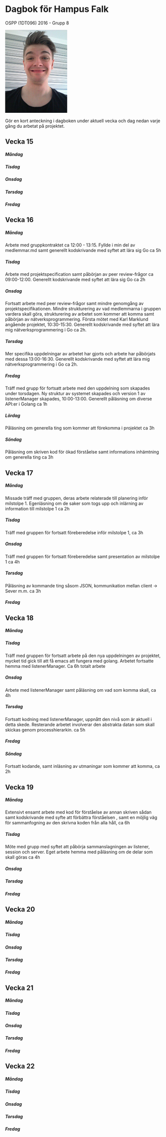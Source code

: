 # Dagbok för Hampus Falk

OSPP (1DT096) 2016 - Grupp 8


<img src="../images/hampus.jpg" width="200">


Gör en kort anteckning i dagboken under aktuell vecka och dag nedan
varje gång du arbetat på projektet.

## Vecka 15

##### Måndag

##### Tisdag

##### Onsdag

##### Torsdag

##### Fredag


## Vecka 16

##### Måndag
Arbete med gruppkontraktet ca 12:00 - 13:15. Fyllde i min del av medlemmar.md samt generellt kodskrivande med syftet att lära sig Go ca 5h

##### Tisdag
Arbete med projektspecification samt påbörjan av peer review-frågor ca 09:00-12:00. Generellt kodskrivande med syftet att lära sig Go ca 2h

##### Onsdag
Fortsatt arbete med peer review-frågor samt mindre genomgång av projektspecifikationen. Mindre strukturering av vad medlemmarna i gruppen vardera skall göra, strukturering av arbetet som kommer att komma samt påbörjan av nätverksprogrammering. Första mötet med Karl Marklund angående projektet, 10:30-15:30. Generellt kodskrivande med syftet att lära mig nätverksprogrammering i Go ca 2h.

##### Torsdag
Mer specifika uppdelningar av arbetet har gjorts och arbete har påbörjats med dessa 13:00-16:30. Generellt kodskrivande med syftet att lära mig nätverksprogrammering i Go ca 2h.

##### Fredag
Träff med grupp för fortsatt arbete med den uppdelning som skapades under torsdagen. Ny struktur av systemet skapades och version 1 av listenerManager skapades, 10:00-13:00. Generellt påläsning om diverse API:er i Golang ca 1h

##### Lördag
Påläsning om generella ting som kommer att förekomma i projektet ca 3h

##### Söndag
Påläsning om skriven kod för ökad förståelse samt informations inhämtning om generella ting ca 3h

## Vecka 17

##### Måndag
Missade träff med gruppen, deras arbete relaterade till planering inför milstolpe 1. Egenläsning om de saker som togs upp och inlärning av information till milstolpe 1 ca 2h

##### Tisdag
Träff med gruppen för fortsatt föreberedelse inför milstolpe 1, ca 3h

##### Onsdag
Träff med gruppen för fortsatt föreberedelse samt presentation av milstolpe 1 ca 4h

##### Torsdag
Påläsning av kommande ting såsom JSON, kommunikation mellan client -> Sever m.m. ca 3h

##### Fredag

## Vecka 18

##### Måndag

##### Tisdag
Träff med gruppen för fortsatt arbete på den nya uppdelningen av projektet, mycket tid gick till att få emacs att fungera med golang. Arbetet fortsatte hemma med listenerManager. Ca 6h totalt arbete
##### Onsdag
Arbete med listenerManager samt påläsning om vad som komma skall, ca 4h

##### Torsdag
Fortsatt kodning med listenerManager, uppnått den nivå som är aktuell i detta skede. Resterande arbetet involverar den abstrakta datan som skall skickas genom processhierarkin. ca 5h

##### Fredag

##### Söndag
Fortsatt kodande, samt inläsning av utmaningar som kommer att komma, ca 2h

## Vecka 19

##### Måndag
Extensivt ensamt arbete med kod för förståelse av annan skriven sådan samt kodskrivande med syfte att förbättra förståelsen , samt en möjlig väg för sammanfogning av den skrivna koden från alla håll, ca 6h

##### Tisdag
Möte med grupp med syftet att påbörja sammanslagningen av listener, session och server. Eget arbete hemma med påläsning om de delar som skall göras ca 4h

##### Onsdag

##### Torsdag

##### Fredag

## Vecka 20

##### Måndag

##### Tisdag

##### Onsdag

##### Torsdag

##### Fredag

## Vecka 21

##### Måndag

##### Tisdag

##### Onsdag

##### Torsdag

##### Fredag

## Vecka 22

##### Måndag

##### Tisdag

##### Onsdag

##### Torsdag

##### Fredag
